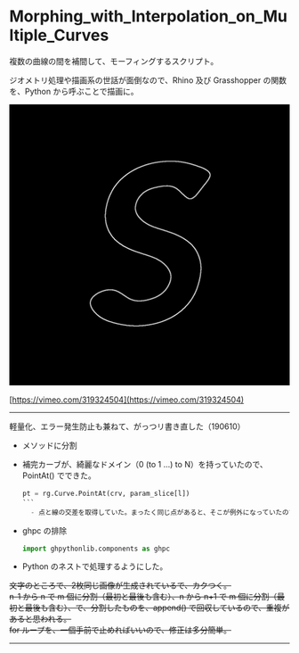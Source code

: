 # Morphing_with_Interpolation_on_Multiple_Curves  


複数の曲線の間を補間して、モーフィングするスクリプト。  

ジオメトリ処理や描画系の世話が面倒なので、Rhino 及び Grasshopper の関数を、Python から呼ぶことで描画に。  

![photo](out.gif)  

[https://vimeo.com/319324504](https://vimeo.com/319324504)  


---  


軽量化、エラー発生防止も兼ねて、がっつリ書き直した（190610）  


- メソッドに分割  


- 補完カーブが、綺麗なドメイン（0 (to 1 ...) to N）を持っていたので、PointAt() でできた。  

  ````Python
  pt = rg.Curve.PointAt(crv, param_slice[l])
  ```  
    - 点と線の交差を取得していた。まったく同じ点があると、そこが例外になっていたので、適当にキャッチしていたのでエラー頻発。  


- ghpc の排除  
  ```Python
  import ghpythonlib.components as ghpc
  ```

- Python のネストで処理するようにした。  



~~文字のところで、2枚同じ画像が生成されているで、カクつく。  
n-1 から n で m 個に分割（最初と最後も含む）、n から n+1 で m 個に分割（最初と最後も含む）、で、分割したものを、append() で回収しているので、重複があると思われる。  
for ループを、一個手前で止めればいいので、修正は多分簡単。~~  


---